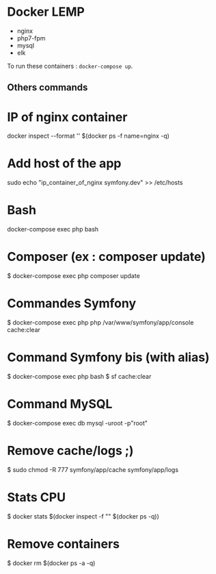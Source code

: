 Docker LEMP
===========

- nginx
- php7-fpm
- mysql
- elk

To run these containers : ```docker-compose up```.

Others commands
---------------
#  IP of nginx container
docker inspect --format '' $(docker ps -f name=nginx -q)
# Add host of the app
sudo echo "ip_container_of_nginx symfony.dev" >> /etc/hosts
# Bash
docker-compose exec php bash
# Composer (ex : composer update)
$ docker-compose exec php composer update
# Commandes Symfony
$ docker-compose exec php php /var/www/symfony/app/console cache:clear
# Command Symfony bis (with alias)
$ docker-compose exec php bash
$ sf cache:clear
# Command MySQL
$ docker-compose exec db mysql -uroot -p"root"
# Remove cache/logs ;)
$ sudo chmod -R 777 symfony/app/cache symfony/app/logs
# Stats CPU
$ docker stats $(docker inspect -f "" $(docker ps -q))
# Remove containers
$ docker rm $(docker ps -a -q)
